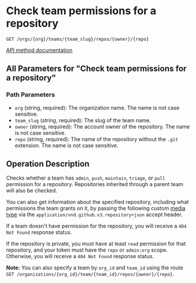 # Check team permissions for a repository

`GET /orgs/{org}/teams/{team_slug}/repos/{owner}/{repo}`

[API method documentation](https://docs.github.com/rest/teams/teams#check-team-permissions-for-a-repository)

## All Parameters for "Check team permissions for a repository"

### Path Parameters

- `org` (string, required): The organization name. The name is not case sensitive.
- `team_slug` (string, required): The slug of the team name.
- `owner` (string, required): The account owner of the repository. The name is not case sensitive.
- `repo` (string, required): The name of the repository without the `.git` extension. The name is not case sensitive.

## Operation Description

Checks whether a team has `admin`, `push`, `maintain`, `triage`, or `pull` permission for a repository. Repositories inherited through a parent team will also be checked.

You can also get information about the specified repository, including what permissions the team grants on it, by passing the following custom [media type](https://docs.github.com/rest/using-the-rest-api/getting-started-with-the-rest-api#media-types/) via the `application/vnd.github.v3.repository+json` accept header.

If a team doesn't have permission for the repository, you will receive a `404 Not Found` response status.

If the repository is private, you must have at least `read` permission for that repository, and your token must have the `repo` or `admin:org` scope. Otherwise, you will receive a `404 Not Found` response status.

**Note:** You can also specify a team by `org_id` and `team_id` using the route `GET /organizations/{org_id}/team/{team_id}/repos/{owner}/{repo}`.
